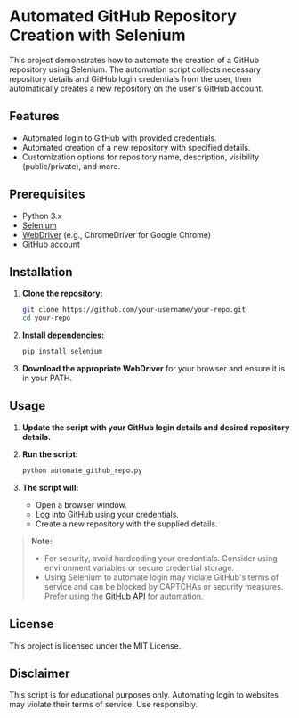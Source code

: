 # Automated GitHub Repository Creation with Selenium

This project demonstrates how to automate the creation of a GitHub repository using Selenium. The automation script collects necessary repository details and GitHub login credentials from the user, then automatically creates a new repository on the user's GitHub account.

## Features

- Automated login to GitHub with provided credentials.
- Automated creation of a new repository with specified details.
- Customization options for repository name, description, visibility (public/private), and more.

## Prerequisites

- Python 3.x
- [Selenium](https://pypi.org/project/selenium/)
- [WebDriver](https://selenium.dev/documentation/webdriver/getting_started/install_drivers/) (e.g., ChromeDriver for Google Chrome)
- GitHub account

## Installation

1. **Clone the repository:**
    ```bash
    git clone https://github.com/your-username/your-repo.git
    cd your-repo
    ```

2. **Install dependencies:**
    ```bash
    pip install selenium
    ```

3. **Download the appropriate WebDriver** for your browser and ensure it is in your PATH.

## Usage

1. **Update the script with your GitHub login details and desired repository details.**

2. **Run the script:**
    ```bash
    python automate_github_repo.py
    ```

3. **The script will:**
    - Open a browser window.
    - Log into GitHub using your credentials.
    - Create a new repository with the supplied details.



> **Note:**  
> - For security, avoid hardcoding your credentials. Consider using environment variables or secure credential storage.
> - Using Selenium to automate login may violate GitHub's terms of service and can be blocked by CAPTCHAs or security measures. Prefer using the [GitHub API](https://docs.github.com/en/rest) for automation.

## License

This project is licensed under the MIT License.

## Disclaimer

This script is for educational purposes only. Automating login to websites may violate their terms of service. Use responsibly.
